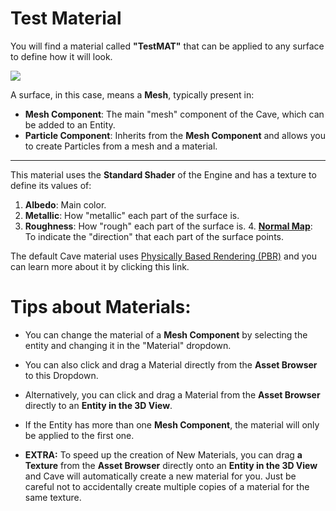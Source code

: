 # Test Material
You will find a material called **"TestMAT"** that can be applied to any surface to define how it will look.

![](Content/Common/TestMAT/TestMAT)

A surface, in this case, means a **Mesh**, typically present in:
* **Mesh Component**: The main "mesh" component of the Cave, which can be added to an Entity.
* **Particle Component**: Inherits from the **Mesh Component** and allows you to create Particles from a mesh and a material.

-------

This material uses the **Standard Shader** of the Engine and has a texture to define its values ​​of:
1. **Albedo**: Main color.
2. **Metallic**: How "metallic" each part of the surface is.
3. **Roughness**: How "rough" each part of the surface is. 4. [**Normal Map**](https://en.wikipedia.org/wiki/Normal_mapping): To indicate the "direction" that each part of the surface points.

The default Cave material uses [Physically Based Rendering (PBR)](https://pt.wikipedia.org/wiki/Renderiza%C3%A7%C3%A3o_baseada_em_f%C3%ADsica) and you can learn more about it by clicking this link.

# Tips about Materials:

* You can change the material of a **Mesh Component** by selecting the entity and changing it in the "Material" dropdown.

* You can also click and drag a Material directly from the **Asset Browser** to this Dropdown.

* Alternatively, you can click and drag a Material from the **Asset Browser** directly to an **Entity in the 3D View**.

* If the Entity has more than one **Mesh Component**, the material will only be applied to the first one.

* **EXTRA:** To speed up the creation of New Materials, you can drag **a Texture** from the **Asset Browser** directly onto an **Entity in the 3D View** and Cave will automatically create a new material for you. Just be careful not to accidentally create multiple copies of a material for the same texture.
